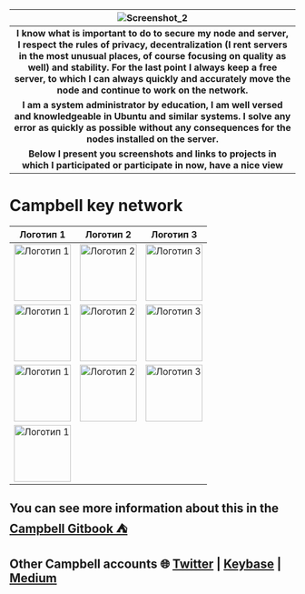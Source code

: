| ![Screenshot_2](https://github.com/user-attachments/assets/414e91bc-747a-4ed2-9644-2ff489ddc69c) |
|:--:|
| **I know what is important to do to secure my node and server, I respect the rules of privacy, decentralization (I rent servers in the most unusual places, of course focusing on quality as well) and stability. For the last point I always keep a free server, to which I can always quickly and accurately move the node and continue to work on the network.** |
| **I am a system administrator by education, I am well versed and knowledgeable in Ubuntu and similar systems. I solve any error as quickly as possible without any consequences for the nodes installed on the server.** |
| **Below I present you screenshots and links to projects in which I participated or participate in now, have a nice view** |

# Campbell key network

| Логотип 1           | Логотип 2           | Логотип 3           |
|---------------------|---------------------|---------------------|
| <img src="https://s2.coinmarketcap.com/static/img/coins/200x200/28485.png" alt="Логотип 1" width="100"/> | <img src="https://mms.businesswire.com/media/20220504005342/en/1442555/23/unnamed.jpg" alt="Логотип 2" width="100"/> | <img src="https://www.cryptoninjas.net/wp-content/uploads/humanode-cryptoninjsa.jpg" alt="Логотип 3" width="100"/> |
| <img src="https://encrypted-tbn0.gstatic.com/images?q=tbn:ANd9GcS3gtBqdKybjxFf-GLJ28UyMFkbZ30z_y1XiQ&s" alt="Логотип 1" width="100"/> | <img src="https://res.cloudinary.com/djlyb27k0/image/upload/f_auto,q_80,w_516/v1695759584/bp-stroom_s4kqyn.png" alt="Логотип 2" width="100"/> | <img src="https://images.ctfassets.net/lr0atmu04u9z/5VIasxBug9ecbnMWkX29cy/61b981fa9561f1298e54125696c57cbf/Untitled_design__100_.png" alt="Логотип 3" width="100"/> |
| <img src="https://encrypted-tbn0.gstatic.com/images?q=tbn:ANd9GcRnHzgXkoRWCuAxnKd4QSLnpRdMvtWHXMscuA&s" alt="Логотип 1" width="100"/> | <img src="https://cdn.prod.website-files.com/64053c5d931f167ecf5997be/6406dde53e750fb7b4e9bf60_el-wordmark2.png" alt="Логотип 2" width="100"/> | <img src="https://blog.sei.io/content/images/size/w2000/2023/05/1_KhPmcq65yCHWdmcoEoPeMQ.webp" alt="Логотип 3" width="100"/> |
| <img src="https://miro.medium.com/v2/resize:fit:1400/0*yjmZZgHfFBniFzbP" alt="Логотип 1" width="100"/> |


## You can see more information about this in the [Campbell Gitbook ⛺️](https://campbell-2.gitbook.io/campbell-validator#campbell-validator)

## Other Campbell accounts 🌐 [Twitter](https://x.com/Davelle229) | [Keybase](https://keybase.io/zhrand) | [Medium](https://medium.com/@campbellio) 



